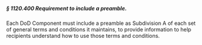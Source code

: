 ##### § 1120.400 Requirement to include a preamble. #####

Each DoD Component must include a preamble as Subdivision A of each set of general terms and conditions it maintains, to provide information to help recipients understand how to use those terms and conditions.